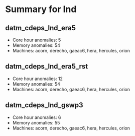 # Summary for lnd

## datm_cdeps_lnd_era5
- Core hour anomalies: 5
- Memory anomalies: 54
- Machines: acorn, derecho, gaeac6, hera, hercules, orion

## datm_cdeps_lnd_era5_rst
- Core hour anomalies: 12
- Memory anomalies: 54
- Machines: acorn, derecho, gaeac6, hera, hercules, orion

## datm_cdeps_lnd_gswp3
- Core hour anomalies: 6
- Memory anomalies: 55
- Machines: acorn, derecho, gaeac6, hera, hercules, orion

